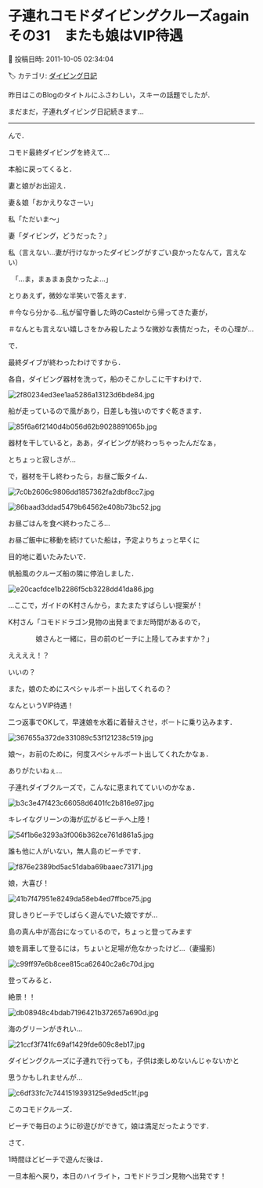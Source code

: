 # 子連れコモドダイビングクルーズagain　その31　またも娘はVIP待遇

📅 投稿日時: 2011-10-05 02:34:04

🏷️ カテゴリ: [ダイビング日記](ce3a7a8d424d112fce83ee85c81a0e344.md)

昨日はこのBlogのタイトルにふさわしい，スキーの話題でしたが．


まだまだ，子連れダイビング日記続きます…


----


んで．


コモド最終ダイビングを終えて…


本船に戻ってくると．


妻と娘がお出迎え．





妻＆娘「おかえりなさーい」





私「ただいま～」





妻「ダイビング，どうだった？」





私（言えない…妻が行けなかったダイビングがすごい良かったなんて，言えない）


　「…ま，まぁまぁ良かったよ…」





とりあえず，微妙な半笑いで答えます．


＃今なら分かる…私が留守番した時のCastelから帰ってきた妻が，


＃なんとも言えない嬉しさをかみ殺したような微妙な表情だった，その心理が…





で．


最終ダイブが終わったわけですから．


各自，ダイビング器材を洗って，船のそこかしこに干すわけで．




![2f80234ed3ee1aa5286a13123d6bde84.jpg](images/2f80234ed3ee1aa5286a13123d6bde84.jpg)




船が走っているので風があり，日差しも強いのですぐ乾きます．




![85f6a6f2140d4b056d62b9028891065b.jpg](images/85f6a6f2140d4b056d62b9028891065b.jpg)




器材を干していると，ああ，ダイビングが終わっちゃったんだなぁ，


とちょっと寂しさが…





で，器材を干し終わったら，お昼ご飯タイム．




![7c0b2606c9806dd1857362fa2dbf8cc7.jpg](images/7c0b2606c9806dd1857362fa2dbf8cc7.jpg)






![86baad3ddad5479b64562e408b73bc52.jpg](images/86baad3ddad5479b64562e408b73bc52.jpg)







お昼ごはんを食べ終わったころ…


お昼ご飯中に移動を続けていた船は，予定よりちょっと早くに


目的地に着いたみたいで．


帆船風のクルーズ船の隣に停泊しました．




![e20cacfdce1b2286f5cb3228dd41da86.jpg](images/e20cacfdce1b2286f5cb3228dd41da86.jpg)




…ここで，ガイドのK村さんから，またまたすばらしい提案が！





K村さん「コモドドラゴン見物の出発までまだ時間があるので，


　　　　娘さんと一緒に，目の前のビーチに上陸してみますか？」





ええええ！？


いいの？


また，娘のためにスペシャルボート出してくれるの？


なんというVIP待遇！





二つ返事でOKして，早速娘を水着に着替えさせ，ボートに乗り込みます．




![367655a372de331089c53f121238c519.jpg](images/367655a372de331089c53f121238c519.jpg)




娘～，お前のために，何度スペシャルボート出してくれたかなぁ．


ありがたいねぇ…


子連れダイブクルーズで，こんなに恵まれてていいのかなぁ．







![b3c3e47f423c66058d6401fc2b816e97.jpg](images/b3c3e47f423c66058d6401fc2b816e97.jpg)




キレイなグリーンの海が広がるビーチへ上陸！







![54f1b6e3293a3f006b362ce761d861a5.jpg](images/54f1b6e3293a3f006b362ce761d861a5.jpg)




誰も他に人がいない，無人島のビーチです．







![f876e2389bd5ac51daba69baaec73171.jpg](images/f876e2389bd5ac51daba69baaec73171.jpg)




娘，大喜び！







![41b7f47951e8249da58eb4ed7ffbce75.jpg](images/41b7f47951e8249da58eb4ed7ffbce75.jpg)




貸しきりビーチでしばらく遊んでいた娘ですが…





島の真ん中が高台になっているので，ちょっと登ってみます


娘を肩車して登るには，ちょいと足場が危なかったけど…（妻撮影)




![c99ff97e6b8cee815ca62640c2a6c70d.jpg](images/c99ff97e6b8cee815ca62640c2a6c70d.jpg)




登ってみると．


絶景！！




![db08948c4bdab7196421b372657a690d.jpg](images/db08948c4bdab7196421b372657a690d.jpg)




海のグリーンがきれい…




![21ccf3f741fc69af1429fde609c8eb17.jpg](images/21ccf3f741fc69af1429fde609c8eb17.jpg)




ダイビングクルーズに子連れで行っても，子供は楽しめないんじゃないかと


思うかもしれませんが…




![c6df33fc7c7441519393125e9ded5c1f.jpg](images/c6df33fc7c7441519393125e9ded5c1f.jpg)




このコモドクルーズ．


ビーチで毎日のように砂遊びができて，娘は満足だったようです．





さて．


1時間ほどビーチで遊んだ後は．


一旦本船へ戻り，本日のハイライト，コモドドラゴン見物へ出発です！
